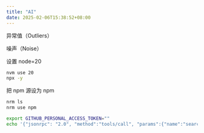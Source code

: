 ```yaml
---
title: "AI"
date: 2025-02-06T15:38:52+08:00
---
```


异常值（Outliers）

噪声（Noise）

设置 node=20

```bash
nvm use 20
npx -y
```

把 npm 源设为 npm

```bash
nrm ls
nrm use npm
```

```bash
export GITHUB_PERSONAL_ACCESS_TOKEN=""
echo '{"jsonrpc": "2.0", "method":"tools/call", "params":{"name":"search_repositories", "arguments": { "query": "user:huing" }}, "id": 123}' | npx -y @modelcontextprotocol/server-github
```
